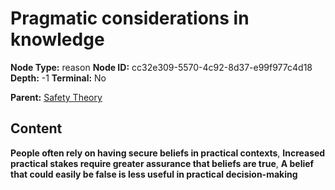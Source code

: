 # Pragmatic considerations in knowledge

**Node Type:** reason
**Node ID:** cc32e309-5570-4c92-8d37-e99f977c4d18
**Depth:** -1
**Terminal:** No

**Parent:** [Safety Theory](safety-theory.md)

## Content

**People often rely on having secure beliefs in practical contexts**, **Increased practical stakes require greater assurance that beliefs are true**, **A belief that could easily be false is less useful in practical decision-making**
